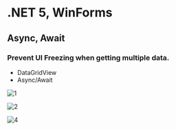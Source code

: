 # .NET 5, WinForms

## Async, Await

### Prevent UI Freezing when getting multiple data.

- DataGridView
- Async/Await

![1](https://user-images.githubusercontent.com/12767526/156048211-80a81b93-3927-447a-9e07-1dbb1b25076c.png)

![2](https://user-images.githubusercontent.com/12767526/156048228-bb2db70a-ffa1-406d-9ca0-2ff6521b5392.png)

![4](https://user-images.githubusercontent.com/12767526/156048354-28475da3-7458-48d7-9881-bc091f288b3d.png)
